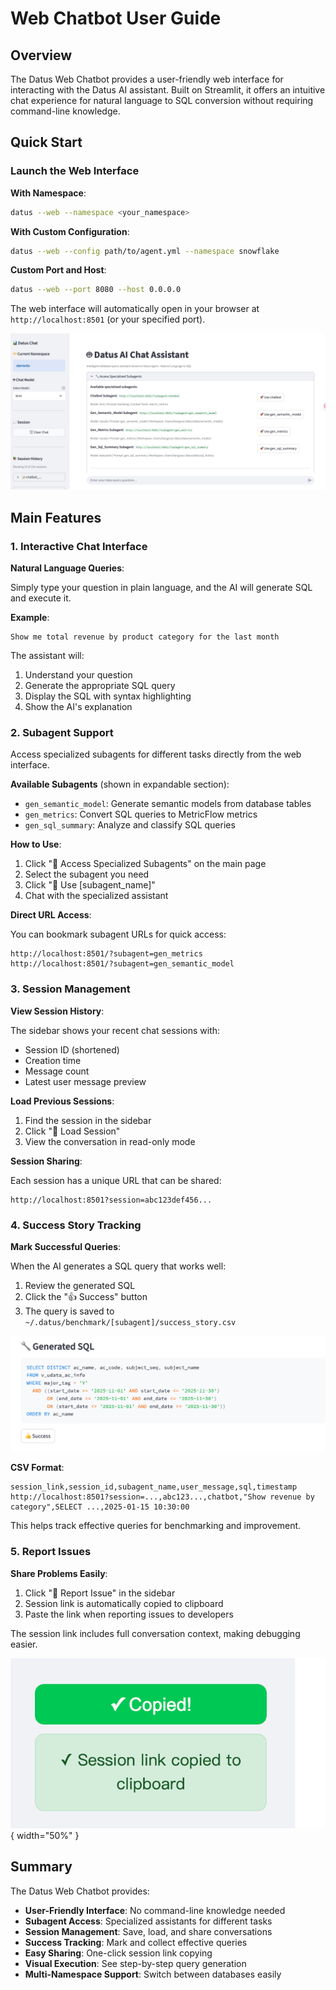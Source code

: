 # Web Chatbot User Guide

## Overview

The Datus Web Chatbot provides a user-friendly web interface for interacting with the Datus AI assistant. Built on Streamlit, it offers an intuitive chat experience for natural language to SQL conversion without requiring command-line knowledge.

## Quick Start

### Launch the Web Interface

**With Namespace**:
```bash
datus --web --namespace <your_namespace>
```

**With Custom Configuration**:
```bash
datus --web --config path/to/agent.yml --namespace snowflake
```

**Custom Port and Host**:
```bash
datus --web --port 8080 --host 0.0.0.0
```

The web interface will automatically open in your browser at `http://localhost:8501` (or your specified port).

![Web Chatbot Interface](../assets/web_chatbot_interface.png)

## Main Features

### 1. Interactive Chat Interface

**Natural Language Queries**:

Simply type your question in plain language, and the AI will generate SQL and execute it.

**Example**:

```
Show me total revenue by product category for the last month
```

The assistant will:

1. Understand your question
2. Generate the appropriate SQL query
3. Display the SQL with syntax highlighting
4. Show the AI's explanation

### 2. Subagent Support

Access specialized subagents for different tasks directly from the web interface.

**Available Subagents** (shown in expandable section):

- `gen_semantic_model`: Generate semantic models from database tables
- `gen_metrics`: Convert SQL queries to MetricFlow metrics
- `gen_sql_summary`: Analyze and classify SQL queries

**How to Use**:

1. Click "🔧 Access Specialized Subagents" on the main page
2. Select the subagent you need
3. Click "🚀 Use [subagent_name]"
4. Chat with the specialized assistant

**Direct URL Access**:

You can bookmark subagent URLs for quick access:

```
http://localhost:8501/?subagent=gen_metrics
http://localhost:8501/?subagent=gen_semantic_model
```

### 3. Session Management

**View Session History**:

The sidebar shows your recent chat sessions with:

- Session ID (shortened)
- Creation time
- Message count
- Latest user message preview

**Load Previous Sessions**:

1. Find the session in the sidebar
2. Click "🔗 Load Session"
3. View the conversation in read-only mode

**Session Sharing**:

Each session has a unique URL that can be shared:

```
http://localhost:8501?session=abc123def456...
```

### 4. Success Story Tracking

**Mark Successful Queries**:

When the AI generates a SQL query that works well:

1. Review the generated SQL
2. Click the "👍 Success" button
3. The query is saved to `~/.datus/benchmark/[subagent]/success_story.csv`

![Save Generated SQL](../assets/geneated_sql_save.png)

**CSV Format**:

```csv
session_link,session_id,subagent_name,user_message,sql,timestamp
http://localhost:8501?session=...,abc123...,chatbot,"Show revenue by category",SELECT ...,2025-01-15 10:30:00
```

This helps track effective queries for benchmarking and improvement.

### 5. Report Issues

**Share Problems Easily**:

1. Click "🐛 Report Issue" in the sidebar
2. Session link is automatically copied to clipboard
3. Paste the link when reporting issues to developers

The session link includes full conversation context, making debugging easier.

![Report Issue](../assets/report_issue_sessionid_copied.png){ width="50%" }

## Summary

The Datus Web Chatbot provides:

- **User-Friendly Interface**: No command-line knowledge needed
- **Subagent Access**: Specialized assistants for different tasks
- **Session Management**: Save, load, and share conversations
- **Success Tracking**: Mark and collect effective queries
- **Easy Sharing**: One-click session link copying
- **Visual Execution**: See step-by-step query generation
- **Multi-Namespace Support**: Switch between databases easily
